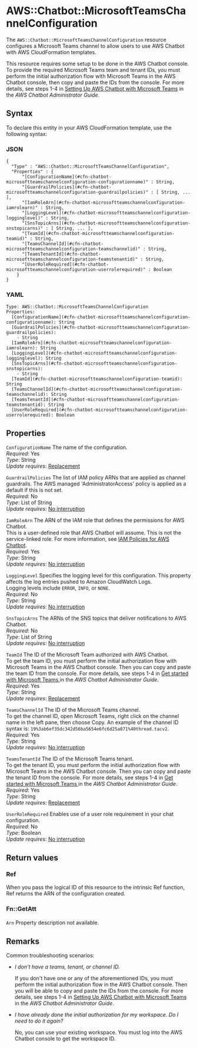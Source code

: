 # AWS::Chatbot::MicrosoftTeamsChannelConfiguration<a name="aws-resource-chatbot-microsoftteamschannelconfiguration"></a>

The `AWS::Chatbot::MicrosoftTeamsChannelConfiguration` resource configures a Microsoft Teams channel to allow users to use AWS Chatbot with AWS CloudFormation templates\.

This resource requires some setup to be done in the AWS Chatbot console\. To provide the required Microsoft Teams team and tenant IDs, you must perform the initial authorization flow with Microsoft Teams in the AWS Chatbot console, then copy and paste the IDs from the console\. For more details, see steps 1\-4 in [Setting Up AWS Chatbot with Microsoft Teams](https://docs.aws.amazon.com/chatbot/latest/adminguide/teams-setup.html#teams-client-setup) in the _AWS Chatbot Administrator Guide_\.

## Syntax<a name="aws-resource-chatbot-microsoftteamschannelconfiguration-syntax"></a>

To declare this entity in your AWS CloudFormation template, use the following syntax:

### JSON<a name="aws-resource-chatbot-microsoftteamschannelconfiguration-syntax.json"></a>

```
{
  "Type" : "AWS::Chatbot::MicrosoftTeamsChannelConfiguration",
  "Properties" : {
      "[ConfigurationName](#cfn-chatbot-microsoftteamschannelconfiguration-configurationname)" : String,
      "[GuardrailPolicies](#cfn-chatbot-microsoftteamschannelconfiguration-guardrailpolicies)" : [ String, ... ],
      "[IamRoleArn](#cfn-chatbot-microsoftteamschannelconfiguration-iamrolearn)" : String,
      "[LoggingLevel](#cfn-chatbot-microsoftteamschannelconfiguration-logginglevel)" : String,
      "[SnsTopicArns](#cfn-chatbot-microsoftteamschannelconfiguration-snstopicarns)" : [ String, ... ],
      "[TeamId](#cfn-chatbot-microsoftteamschannelconfiguration-teamid)" : String,
      "[TeamsChannelId](#cfn-chatbot-microsoftteamschannelconfiguration-teamschannelid)" : String,
      "[TeamsTenantId](#cfn-chatbot-microsoftteamschannelconfiguration-teamstenantid)" : String,
      "[UserRoleRequired](#cfn-chatbot-microsoftteamschannelconfiguration-userrolerequired)" : Boolean
    }
}
```

### YAML<a name="aws-resource-chatbot-microsoftteamschannelconfiguration-syntax.yaml"></a>

```
Type: AWS::Chatbot::MicrosoftTeamsChannelConfiguration
Properties:
  [ConfigurationName](#cfn-chatbot-microsoftteamschannelconfiguration-configurationname): String
  [GuardrailPolicies](#cfn-chatbot-microsoftteamschannelconfiguration-guardrailpolicies):
    - String
  [IamRoleArn](#cfn-chatbot-microsoftteamschannelconfiguration-iamrolearn): String
  [LoggingLevel](#cfn-chatbot-microsoftteamschannelconfiguration-logginglevel): String
  [SnsTopicArns](#cfn-chatbot-microsoftteamschannelconfiguration-snstopicarns):
    - String
  [TeamId](#cfn-chatbot-microsoftteamschannelconfiguration-teamid): String
  [TeamsChannelId](#cfn-chatbot-microsoftteamschannelconfiguration-teamschannelid): String
  [TeamsTenantId](#cfn-chatbot-microsoftteamschannelconfiguration-teamstenantid): String
  [UserRoleRequired](#cfn-chatbot-microsoftteamschannelconfiguration-userrolerequired): Boolean
```

## Properties<a name="aws-resource-chatbot-microsoftteamschannelconfiguration-properties"></a>

`ConfigurationName` <a name="cfn-chatbot-microsoftteamschannelconfiguration-configurationname"></a>
The name of the configuration\.  
_Required_: Yes  
_Type_: String  
_Update requires_: [Replacement](https://docs.aws.amazon.com/AWSCloudFormation/latest/UserGuide/using-cfn-updating-stacks-update-behaviors.html#update-replacement)

`GuardrailPolicies` <a name="cfn-chatbot-microsoftteamschannelconfiguration-guardrailpolicies"></a>
The list of IAM policy ARNs that are applied as channel guardrails\. The AWS managed 'AdministratorAccess' policy is applied as a default if this is not set\.  
_Required_: No  
_Type_: List of String  
_Update requires_: [No interruption](https://docs.aws.amazon.com/AWSCloudFormation/latest/UserGuide/using-cfn-updating-stacks-update-behaviors.html#update-no-interrupt)

`IamRoleArn` <a name="cfn-chatbot-microsoftteamschannelconfiguration-iamrolearn"></a>
The ARN of the IAM role that defines the permissions for AWS Chatbot\.  
This is a user\-defined role that AWS Chatbot will assume\. This is not the service\-linked role\. For more information, see [IAM Policies for AWS Chatbot](https://docs.aws.amazon.com/chatbot/latest/adminguide/chatbot-iam-policies.html)\.  
_Required_: Yes  
_Type_: String  
_Update requires_: [No interruption](https://docs.aws.amazon.com/AWSCloudFormation/latest/UserGuide/using-cfn-updating-stacks-update-behaviors.html#update-no-interrupt)

`LoggingLevel` <a name="cfn-chatbot-microsoftteamschannelconfiguration-logginglevel"></a>
Specifies the logging level for this configuration\. This property affects the log entries pushed to Amazon CloudWatch Logs\.  
Logging levels include `ERROR`, `INFO`, or `NONE`\.  
_Required_: No  
_Type_: String  
_Update requires_: [No interruption](https://docs.aws.amazon.com/AWSCloudFormation/latest/UserGuide/using-cfn-updating-stacks-update-behaviors.html#update-no-interrupt)

`SnsTopicArns` <a name="cfn-chatbot-microsoftteamschannelconfiguration-snstopicarns"></a>
The ARNs of the SNS topics that deliver notifications to AWS Chatbot\.  
_Required_: No  
_Type_: List of String  
_Update requires_: [No interruption](https://docs.aws.amazon.com/AWSCloudFormation/latest/UserGuide/using-cfn-updating-stacks-update-behaviors.html#update-no-interrupt)

`TeamId` <a name="cfn-chatbot-microsoftteamschannelconfiguration-teamid"></a>
The ID of the Microsoft Team authorized with AWS Chatbot\.  
To get the team ID, you must perform the initial authorization flow with Microsoft Teams in the AWS Chatbot console\. Then you can copy and paste the team ID from the console\. For more details, see steps 1\-4 in [Get started with Microsoft Teams ](https://docs.aws.amazon.com/chatbot/latest/adminguide/teams-setup.html#teams-client-setup) in the _AWS Chatbot Administrator Guide_\.  
_Required_: Yes  
_Type_: String  
_Update requires_: [Replacement](https://docs.aws.amazon.com/AWSCloudFormation/latest/UserGuide/using-cfn-updating-stacks-update-behaviors.html#update-replacement)

`TeamsChannelId` <a name="cfn-chatbot-microsoftteamschannelconfiguration-teamschannelid"></a>
The ID of the Microsoft Teams channel\.  
To get the channel ID, open Microsoft Teams, right click on the channel name in the left pane, then choose Copy\. An example of the channel ID syntax is: `19%3ab6ef35dc342d56ba5654e6fc6d25a071%40thread.tacv2`\.  
_Required_: Yes  
_Type_: String  
_Update requires_: [No interruption](https://docs.aws.amazon.com/AWSCloudFormation/latest/UserGuide/using-cfn-updating-stacks-update-behaviors.html#update-no-interrupt)

`TeamsTenantId` <a name="cfn-chatbot-microsoftteamschannelconfiguration-teamstenantid"></a>
The ID of the Microsoft Teams tenant\.  
To get the tenant ID, you must perform the initial authorization flow with Microsoft Teams in the AWS Chatbot console\. Then you can copy and paste the tenant ID from the console\. For more details, see steps 1\-4 in [Get started with Microsoft Teams ](https://docs.aws.amazon.com/chatbot/latest/adminguide/teams-setup.html#teams-client-setup) in the _AWS Chatbot Administrator Guide_\.  
_Required_: Yes  
_Type_: String  
_Update requires_: [Replacement](https://docs.aws.amazon.com/AWSCloudFormation/latest/UserGuide/using-cfn-updating-stacks-update-behaviors.html#update-replacement)

`UserRoleRequired` <a name="cfn-chatbot-microsoftteamschannelconfiguration-userrolerequired"></a>
Enables use of a user role requirement in your chat configuration\.  
_Required_: No  
_Type_: Boolean  
_Update requires_: [No interruption](https://docs.aws.amazon.com/AWSCloudFormation/latest/UserGuide/using-cfn-updating-stacks-update-behaviors.html#update-no-interrupt)

## Return values<a name="aws-resource-chatbot-microsoftteamschannelconfiguration-return-values"></a>

### Ref<a name="aws-resource-chatbot-microsoftteamschannelconfiguration-return-values-ref"></a>

When you pass the logical ID of this resource to the intrinsic Ref function, Ref returns the ARN of the configuration created\.

### Fn::GetAtt<a name="aws-resource-chatbot-microsoftteamschannelconfiguration-return-values-fn--getatt"></a>

#### <a name="aws-resource-chatbot-microsoftteamschannelconfiguration-return-values-fn--getatt-fn--getatt"></a>

`Arn` <a name="Arn-fn::getatt"></a>
Property description not available\.

## Remarks<a name="aws-resource-chatbot-microsoftteamschannelconfiguration--remarks"></a>

Common troubleshooting scenarios:

- _I don't have a teams, tenant, or channel ID\._

  If you don't have one or any of the aforementioned IDs, you must perform the initial authorization flow in the AWS Chatbot console\. Then you will be able to copy and paste the IDs from the console\. For more details, see steps 1\-4 in [Setting Up AWS Chatbot with Microsoft Teams](https://docs.aws.amazon.com/chatbot/latest/adminguide/teams-setup.html#teams-client-setup) in the _AWS Chatbot Administrator Guide_\.

- _I have already done the initial authorization for my workspace\. Do I need to do it again?_

  No, you can use your existing workspace\. You must log into the AWS Chatbot console to get the workspace ID\.
